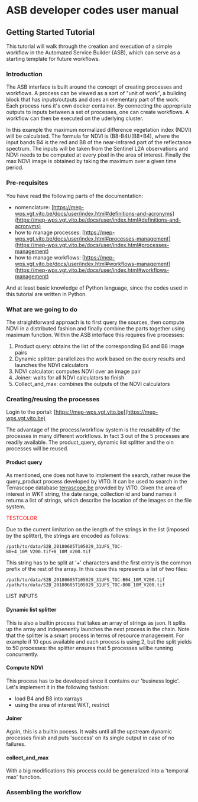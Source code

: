 # ASB developer codes user manual

## Getting Started Tutorial

This tutorial will walk through the creation and execution of a simple workflow in the Automated Service Builder (ASB), which can serve as a starting template for future workflows.

### Introduction

The ASB interface is built around the concept of creating processes and workflows. 
A process can be viewed as a sort of "unit of work", a building block that has inputs/outputs and does an elementary part of the work.
Each process runs it's own docker container.
By connecting the appropriate outputs to inputs between a set of processes, one can create workflows.
A workflow can then be executed on the uderlying cluster.

In this example the maximum normalized difference vegetation index (NDVI) will be calculated. 
The formula for NDVI is (B8-B4)/(B8+B4), where the input bands B4 is the red and B8 of the near-infrared part of the reflectance spectrum. 
The inputs will be taken from the Sentinel L2A observations and NDVI needs to be computed at every pixel in the area of interest. 
Finally the max NDVI image is obtained by taking the maximum over a given time period.   

### Pre-requisites

You have read the following parts of the documentation:

* nomenclature: [https://mep-wps.vgt.vito.be/docs/user/index.html#definitions-and-acronyms](https://mep-wps.vgt.vito.be/docs/user/index.html#definitions-and-acronyms)
* how to manage processes: [https://mep-wps.vgt.vito.be/docs/user/index.html#processes-management](https://mep-wps.vgt.vito.be/docs/user/index.html#processes-management)
* how to manage workflows: [https://mep-wps.vgt.vito.be/docs/user/index.html#workflows-management](https://mep-wps.vgt.vito.be/docs/user/index.html#workflows-management)

And at least basic knowledge of Python language, since the codes used in this tutorial are written in Python.
 
### What are we going to do

The straightforward approach is to first query the sources, then compute NDVI in a distributed fashion and finally combine the parts together using maximum function. 
Within the ASB interface this requires five processes:

1. Product query: obtains the list of the corresponding B4 and B8 image pairs
1. Dynamic splitter: parallelizes the work based on the query results and launches the NDVI calculators
1. NDVI calculator: computes NDVI over an image pair
1. Joiner: waits for all NDVI calculators to finish
1. Collect_and_max: combines the outputs of the NDVI calculators 

### Creating/reusing the processes

Login to the portal: [https://mep-wps.vgt.vito.be](https://mep-wps.vgt.vito.be)

The advantage of the process/workflow system is the reusability of the processes in many different workflows. In fact 3 out of the 5 processes are readily available. 
The product_query, dynamic list splitter and the oin processes will be reused.

#### Product query

As mentioned, one does not have to implement the search, rather reuse the query_product process developed by VITO.
It can be used to search in the Terrascope database [terrascope.be](terrascope.be) provided by VITO.
Given the area of interest in WKT string, the date range, collection id and band names it returns a list of strings, which describe the location of the images on the file system.

<span style="color:red"> TESTCOLOR </span>

Due to the current limitation on the length of the strings in the list (imposed by the splitter), the strings are encoded as follows:

    /path/to/data/S2B_20180605T105029_31UFS_TOC-B0+4_10M_V200.tif+8_10M_V200.tif

This string has to be split at '+' characters and the first entry is the common prefix of the rest of the array.
In this case this represents a list of two files:

    /path/to/data/S2B_20180605T105029_31UFS_TOC-B04_10M_V200.tif
    /path/to/data/S2B_20180605T105029_31UFS_TOC-B08_10M_V200.tif

LIST INPUTS

#### Dynamic list splitter

This is also a builtin process that takes an array of strings as json. It splits up the array and indepenently launches the next process in the chain. 
Note that the splitter is a smart process in terms of resource management. 
For example if 10 cpus available and each process is using 2, but the split yields to 50 processes: the splitter ensures that 5 processes willbe running concurrently.

#### Compute NDVI

This process has to be developed since it contains our 'business logic'. 
Let's implement it in the following fashion:
* load B4 and B8 into xarrays
* using the area of interest WKT, restrict  

#### Joiner

Again, this is a builtin pocess. 
It waits until all the upstream dynamic processes finish and puts 'success' on its single output in case of no failures.

#### collect_and_max

With a big modifications this process could be generalized into a 'temporal max' function.

### Assembling the workflow